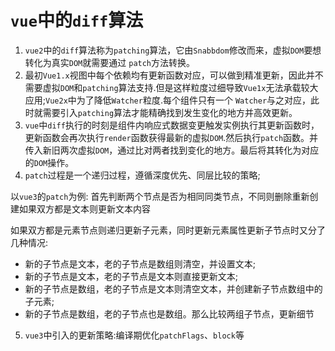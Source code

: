 
# `vue`中的`diff`算法

1. `vue2`中的`diff`算法称为`patching`算法，它由`Snabbdom`修改而来，虚拟`DOM`要想转化为真实`DOM`就需要通过
`patch`方法转换。
2. 最初`Vue1.x`视图中每个依赖均有更新函数对应，可以做到精准更新，因此并不需要虚拟`DOM`和`patching`算法支持.但是这样粒度过细导致`Vue1x`无法承载较大应用;`Vue2x`中为了降低`Watcher`粒度.每个组件只有一个 `Watcher`与之对应，此时就需要引入`patching`算法才能精确找到发生变化的地方并高效更新。
3. `vue`中`diff`执行的时刻是组件内响应式数据变更触发实例执行其更新函数时，更新函数会再次执行`render`函数获得最新的虚拟`DOM`.然后执行`patch`函数。并传入新旧两次虚拟`DOM`，通过比对两者找到变化的地方。最后将其转化为对应的`DOM`操作。
4. `patch`过程是一个递归过程，遵循深度优先、同层比较的策略;

以`vue3`的`patch`为例:
首先判断两个节点是否为相同同类节点，不同则删除重新创建如果双方都是文本则更新文本内容

如果双方都是元素节点则递归更新子元素，同时更新元素属性更新子节点时又分了几种情况:

- 新的子节点是文本，老的子节点是数组则清空，并设置文本;
- 新的子节点是文本，老的子节点是文本则直接更新文本;
- 新的子节点是数组，老的子节点是文本则清空文本，并创建新子节点数组中的子元素;
- 新的子节点是数组，老的子节点也是数组。那么比较两组子节点，更新细节
5. `vue3`中引入的更新策略:编译期优化`patchFlags`、`block`等
